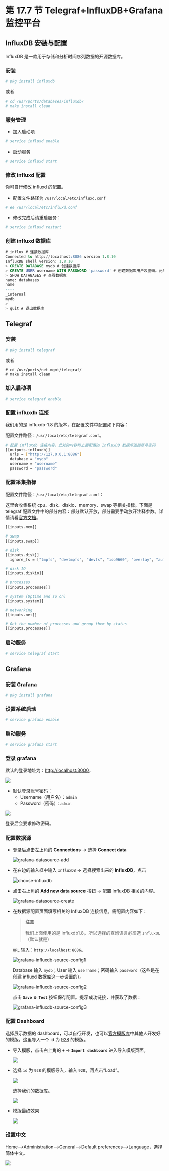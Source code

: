 # 第 17.7 节 Telegraf+InfluxDB+Grafana 监控平台

## InfluxDB 安装与配置

InfluxDB 是一款用于存储和分析时间序列数据的开源数据库。

### 安装

```sh
# pkg install influxdb
```

或者

```sh
# cd /usr/ports/databases/influxdb/ 
# make install clean
```

### 服务管理

- 加入启动项

```sh
# service influxd enable
```

- 启动服务

```sh
# service influxd start
```

### 修改 influxd 配置

你可自行修改 influxd 的配置。

- 配置文件路径为 `/usr/local/etc/influxd.conf`

```sh
# ee /usr/local/etc/influxd.conf
```

- 修改完成后请重启服务：

```sh
# service influxd restart
```

### 创建 influxd 数据库

```sql 
# influx # 连接数据库
Connected to http://localhost:8086 version 1.8.10
InfluxDB shell version: 1.8.10
> CREATE DATABASE mydb # 创建数据库
> CREATE USER username WITH PASSWORD 'password' # 创建数据库用户及密码。此处设置的用户名是 username，密码是 password
> SHOW DATABASES # 查看数据库
name: databases
name
----
_internal
mydb
>
> quit # 退出数据库
```

## Telegraf

### 安装

```sh
# pkg install telegraf
```

或者

```
# cd /usr/ports/net-mgmt/telegraf/ 
# make install clean
```
### 加入启动项

```sh
# service telegraf enable
```


### 配置 influxdb 连接

我们用的是 influxdb-1.8 的版本，在配置文件中配置如下内容：

配置文件路径：`/usr/local/etc/telegraf.conf`。

```sh
# 配置 influxdb 连接内容，此处的内容和上面配置的 InfluxDB 数据库连接账号密码
[[outputs.influxdb]]
  urls = ["http://127.0.0.1:8086"]
  database = "mydb" 
  username = "username"
  password = "password"
```

### 配置采集指标

配置文件路径：`/usr/local/etc/telegraf.conf`：

这里会收集系统 cpu、disk、diskio、memory、swap 等相关指标。下面是 telegraf 配置文件中的部分内容：部分默认开放，部分需要手动放开注释参数。详情请看[官方文档](https://docs.influxdata.com/telegraf/v1.26/configuration/)。

```sh
[[inputs.mem]]

# swap
[[inputs.swap]]

# disk
[[inputs.disk]]
  ignore_fs = ["tmpfs", "devtmpfs", "devfs", "iso9660", "overlay", "aufs", "squashfs"]

# disk IO
[[inputs.diskio]]

# processes
[[inputs.processes]]

# system (Uptime and so on)
[[inputs.system]]

# networking
[[inputs.net]]

# Get the number of processes and group them by status
[[inputs.processes]]
```

### 启动服务

```sh
# service telegraf start
```

## Grafana


### 安装 Grafana

```sh
# pkg install grafana
```

### 设置系统启动

```sh
# service grafana enable
```

### 启动服务

```sh
# service grafana start
```

### 登录 grafana

默认的登录地址为：<http://localhost:3000>，

![](../.gitbook/assets/grafana1.png)

- 默认登录账号密码：
  - Username（用户名）：`admin`
  - Password（密码）：`admin`

![](../.gitbook/assets/grafana2.png)

登录后会要求修改密码。

### 配置数据源

- 登录后点击左上角的 **Connections** -> 选择 **Connect data**
   
   ![grafana-datasource-add](../.gitbook/assets/grafana-datasource-add.png)

- 在右边的输入框中输入 `InfluxDB` -> 选择搜索出来的 **InfluxDB**，点击
   
   ![choose-influxdb](../.gitbook/assets/grafana-datasource-search.png)

- 点击右上角的 **Add new data source** 按钮 -> 配置 InfluxDB 相关的内容。
   
   ![grafana-datasource-create](../.gitbook/assets/grafana-datasource-create.png)

- 在数据源配置页面填写相关的 InfluxDB 连接信息，需配置内容如下：
   >**注意**
   >
   >我们上面使用的是 influxdb1.8，所以选择的查询语言必须选 `InfluxQL`（默认就是）

   `URL` 输入：`http://localhost:8086`。

   ![grafana-influxdb-source-config1](../.gitbook/assets/grafana-influxdb-source-config1.png)

  Database 输入 `mydb`；User 输入 `username`；密码输入 `password`（这些是在创建 influxd 数据库这一步设置的）。

   ![grafana-influxdb-source-config2](../.gitbook/assets/grafana-influxdb-source-config2.png)


   点击 **`Save & Test`** 按钮保存配置。提示成功链接，并获取了数据：

  ![grafana-influxdb-source-config3](../.gitbook/assets/grafana-influxdb-source-config3.png)

### 配置 Dashboard

选择展示数据的 dashboard，可以自行开发，也可以[官方模版库](https://grafana.com/grafana/dashboards/)中其他人开发好的模版。这里导入一个 id 为 [928](https://grafana.com/grafana/dashboards/928-telegraf-system-dashboard/) 的模版。

- 导入模版，点击右上角的 **`+`** -> **`Import dashboard`**  进入导入模版页面。
   
   ![](../.gitbook/assets/grafana-dashboard-import.png)

- 选择 `id` 为 `928` 的模版导入，输入 `928`，再点击“Load”。
   
   ![](../.gitbook/assets/grafana-dashboard-import-config.png)

  选择我们的数据库。

  ![](../.gitbook/assets/grafana-dashboard-import-config2.png)

- 模版最终效果
   
   ![](../.gitbook/assets/grafana-dashboard-result.png)

### 设置中文

Home——>Administration——>General——>Default preferences——>Language，选择简体中文。

![](../.gitbook/assets/grafana4.png)
